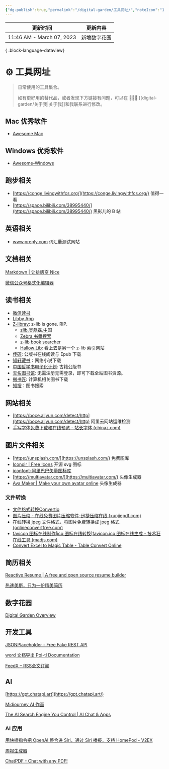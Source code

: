 ```yaml
---
{"dg-publish":true,"permalink":"/digital-garden/工具网址/","noteIcon":"1"}
---
```



| 更新时间                      | 更新内容   |
| ------------------------- | ------ |
| 11:46 AM - March 07, 2023 | 新增数字花园 |

{ .block-language-dataview}

# ⚙️ 工具网址

> 日常使用的工具集合。
>
> 如有更好用的替代品，或者发现下方链接有问题，可以在 👨🏻‍💻 [[digital-garden/关于我\|关于我]]和我联系进行修改。

## Mac 优秀软件

- [Awesome Mac](https://github.com/jaywcjlove/awesome-mac/blob/master/README-zh.md)

## Windows 优秀软件

- [Awesome-Windows](https://github.com/Awesome-Windows/Awesome/blob/master/README-cn.md)

## 跑步相关

- [https://conge.livingwithfcs.org/](https://conge.livingwithfcs.org/) 值得一看
- [https://space.bilibili.com/38995440/](https://space.bilibili.com/38995440/) 黑影儿的 B 站

## 英语相关

- www.preply.com 词汇量测试网站

## 文档相关

[Markdown | 让排版变 Nice](https://editor.mdnice.com/)

[微信公众号格式化编辑器](https://wechat.bmpi.dev/#)

## 读书相关

- [微信读书](https://r.qq.com/)
- [Libby App](https://libbyapp.com/shelf)
- [Z-libray](https://z-lib.org/): z-lib is gone. RIP.
  - [zlib.吴磊磊.中国](https://zlib.xn--irr646fa.xn--fiqs8s/)
  - [Zebra 书籍搜索](https://zebra.9farm.com/)
  - [z-lib book searcher](https://github.com/book-searcher-org/book-searcher)
  - [Hallow Lib](https://bk.hallowlib.org/): 看上去是另一个 z-lib 索引网站
- [传硕](https://www.7sbook.com/): 公版书在线阅读与 Epub 下载
- [知轩藏书](http://zxcs.me/)：网络小说下载
- [中国哲学书电子化计划](https://ctext.org/zhs): 古籍公版书
- [无名图书馆](https://www.book123.info/): 无需注册无需登录，即可下载全站图书资源。
- [搬书匠](http://www.banshujiang.cn/): 计算机相关图书下载
- [知搜](https://zhiso.top/)：图书搜索

## 网站相关

- [https://boce.aliyun.com/detect/http](https://boce.aliyun.com/detect/http) 阿里云网站运维检测
- [手写字体免费下载和在线预览 - 站长字体 (chinaz.com)](https://font.chinaz.com/shouxieziti.html)

## 图片文件相关

- [https://unsplash.com/](https://unsplash.com/) 免费图库
- [Iconoir | Free Icons](https://iconoir.com/) 开源 svg 图标
- [iconfont-阿里巴巴矢量图标库](https://www.iconfont.cn/illustrations/detail?spm=a313x.7781069.1998910419.d9df05512&cid=40323)
- [https://multiavatar.com/](https://multiavatar.com/) 头像生成器
- [Ava Maker | Make your own avatar online](https://avamake.com/) 头像生成器

### 文件转换

- [文件格式转换Convertio](https://convertio.co/zh/download/7be3ddd07aa435e9b2e453f1973d03f4d189af/)
- [图片压缩 - 在线免费图片压缩软件-迅捷压缩在线 (xunjiepdf.com)](https://yasuo.xunjiepdf.com/img/)
- [在线转换 jpeg 文件格式，将图片免费转换成 jpeg 格式 (onlineconvertfree.com)](https://onlineconvertfree.com/zh/convert/jpeg/)
- [favicon 图标在线制作|ico 图标在线转换|favicon.ico 图标在线生成 - 技术狂在线工具 (madjs.com)](http://favicon.madjs.com/)
- [Convert Excel to Magic Table - Table Convert Online](https://tableconvert.com/excel-to-magic)

## 简历相关

[Reactive Resume | A free and open source resume builder](https://rxresu.me/)

[热速美斯，只为一份精美简历](https://www.resumeis.com/home)

## 数字花园

[Digital Garden Overview](https://dg-docs.ole.dev/)

## 开发工具

[JSONPlaceholder - Free Fake REST API](https://jsonplaceholder.typicode.com/)

[word 文档导出 Poi-tl Documentation](http://deepoove.com/poi-tl/)

[FeedX – RSS全文订阅](https://feedx.net/)

## AI

[https://gpt.chatapi.art](https://gpt.chatapi.art/)

[Midjourney AI 作画](https://www.midjourney.com/home/)

[The AI Search Engine You Control | AI Chat & Apps](https://you.com/)

### AI 应用

[用快捷指令把 OpenAI 整合进 Siri，通过 Siri 播报，支持 HomePod - V2EX](https://www.v2ex.com/t/914341#reply4)

[周报生成器](https://weeklyreport.avemaria.fun/)

[ChatPDF - Chat with any PDF!](https://www.chatpdf.com/)
